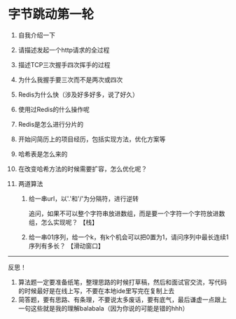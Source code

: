 # 字节跳动第一轮

1. 自我介绍一下

2. 请描述发起一个http请求的全过程

3. 描述TCP三次握手四次挥手的过程

4. 为什么我握手要三次而不是两次或四次

5. Redis为什么快（涉及好多好多，说了好久）

6. 使用过Redis的什么操作呢

7. Redis是怎么进行分片的

8. 开始问简历上的项目经历，包括实现方法，优化方案等

9. 哈希表是怎么来的

10. 在改变哈希方法的时候需要扩容，怎么优化呢？

11. 两道算法

    1. 给一串url，以'.'和'/'为分隔符，进行逆转

       追问，如果不可以整个字符串放进数组，而是要一个字符一个字符放进数组，怎么实现呢？ 【栈】

    2. 给一串01序列，给一个k，有k个机会可以把0置为1，请问序列中最长连续1序列有多长？ 【滑动窗口】

------------------

反思！

1. 算法题一定要准备纸笔，整理思路的时候打草稿，然后和面试官交流，写代码的时候最好是在线上写，不要在本地ide里写完在复制上去
2. 简答题，要有思路、有条理，不要说太多废话，要有底气，最后谦虚一点跟上一句这些就是我的理解balabala（因为你说的可能是错的hhh）